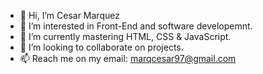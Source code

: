- 👋 Hi, I’m Cesar Marquez
- 👀 I’m interested in Front-End and software developemnt. 
- 🌱 I’m currently mastering HTML, CSS & JavaScript.
- 💞️ I’m looking to collaborate on projects. 
- 📫 Reach me on my email: marqcesar97@gmail.com

<!---
Cesar-Marquez97/Cesar-Marquez97 is a ✨ special ✨ repository because its `README.md` (this file) appears on your GitHub profile.
You can click the Preview link to take a look at your changes.
--->
